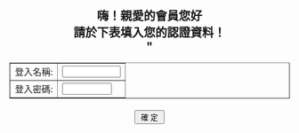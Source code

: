 <HTML>
<BODY>
<h2 ALIGN="CENTER">
嗨！親愛的會員您好<BR>請於下表填入您的認證資料！
<FORM Action="<?=$_SERVER["PHP_SELF"];?>" 
<TABLE BORDER=1 CELLSPACING=0 ></h2>
<TR><TD ALIGN=RIGHT>登入名稱:</TD>
<TD><Input Type=Text Name=ID Size=10></TD></TR>
<TR><TD ALIGN=RIGHT>登入密碼:</TD>
<TD><Input Type=Password Name=Password Size=8></TD></TR>
</TABLE><P>
<INPUT Type=Submit Value=" 確 定 " name="B1">
</FORM>
</CENTER>
</BODY>
</HTML>

